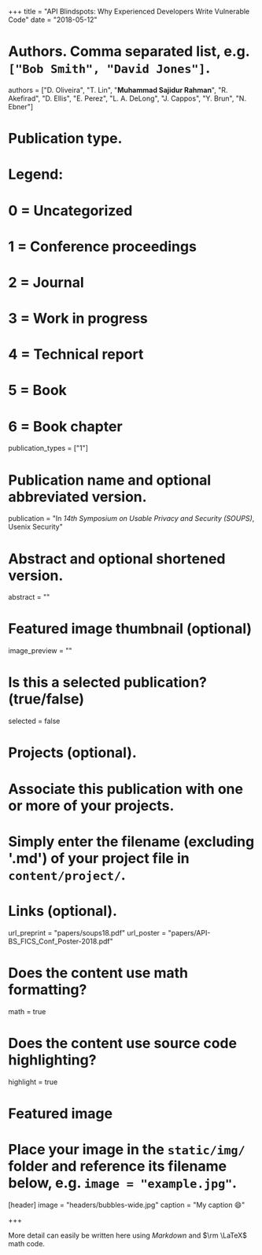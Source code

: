 +++
title = "API Blindspots: Why Experienced Developers Write Vulnerable Code"
date = "2018-05-12"

# Authors. Comma separated list, e.g. `["Bob Smith", "David Jones"]`.
authors = ["D. Oliveira", "T. Lin", "**Muhammad Sajidur Rahman**", "R. Akefirad", "D. Ellis", "E. Perez", "L. A. DeLong", "J. Cappos", "Y. Brun", "N. Ebner"]

# Publication type.
# Legend:
# 0 = Uncategorized
# 1 = Conference proceedings
# 2 = Journal
# 3 = Work in progress
# 4 = Technical report
# 5 = Book
# 6 = Book chapter
publication_types = ["1"]

# Publication name and optional abbreviated version.
publication = "In *14th Symposium on Usable Privacy and Security (SOUPS)*, Usenix Security"

# Abstract and optional shortened version.
abstract = ""

# Featured image thumbnail (optional)
image_preview = ""

# Is this a selected publication? (true/false)
selected = false

# Projects (optional).
#   Associate this publication with one or more of your projects.
#   Simply enter the filename (excluding '.md') of your project file in `content/project/`.

# Links (optional).
url_preprint = "papers/soups18.pdf"
url_poster = "papers/API-BS_FICS_Conf_Poster-2018.pdf"


# Does the content use math formatting?
math = true

# Does the content use source code highlighting?
highlight = true

# Featured image
# Place your image in the `static/img/` folder and reference its filename below, e.g. `image = "example.jpg"`.
[header]
image = "headers/bubbles-wide.jpg"
caption = "My caption :smile:"

+++

More detail can easily be written here using *Markdown* and $\rm \LaTeX$ math code.
